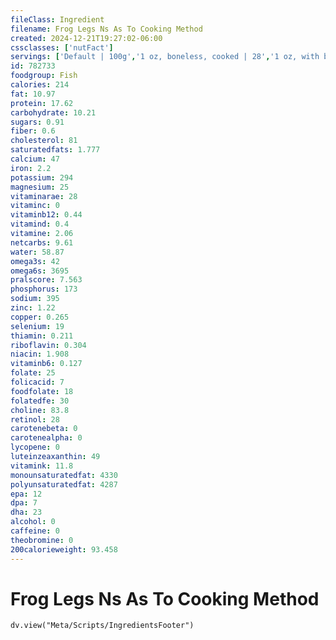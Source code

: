 ```yaml
---
fileClass: Ingredient
filename: Frog Legs Ns As To Cooking Method
created: 2024-12-21T19:27:02-06:00
cssclasses: ['nutFact']
servings: ['Default | 100g','1 oz, boneless, cooked | 28','1 oz, with bone, raw (yield after cooking, bone removed) | 17','1 oz, with bone, cooked (yield after bone removed) | 22','1 leg, cooked (yield after bone removed) | 24']
id: 782733
foodgroup: Fish
calories: 214
fat: 10.97
protein: 17.62
carbohydrate: 10.21
sugars: 0.91
fiber: 0.6
cholesterol: 81
saturatedfats: 1.777
calcium: 47
iron: 2.2
potassium: 294
magnesium: 25
vitaminarae: 28
vitaminc: 0
vitaminb12: 0.44
vitamind: 0.4
vitamine: 2.06
netcarbs: 9.61
water: 58.87
omega3s: 42
omega6s: 3695
pralscore: 7.563
phosphorus: 173
sodium: 395
zinc: 1.22
copper: 0.265
selenium: 19
thiamin: 0.211
riboflavin: 0.304
niacin: 1.908
vitaminb6: 0.127
folate: 25
folicacid: 7
foodfolate: 18
folatedfe: 30
choline: 83.8
retinol: 28
carotenebeta: 0
carotenealpha: 0
lycopene: 0
luteinzeaxanthin: 49
vitamink: 11.8
monounsaturatedfat: 4330
polyunsaturatedfat: 4287
epa: 12
dpa: 7
dha: 23
alcohol: 0
caffeine: 0
theobromine: 0
200calorieweight: 93.458
---
```


# Frog Legs Ns As To Cooking Method

```dataviewjs
dv.view("Meta/Scripts/IngredientsFooter")
```